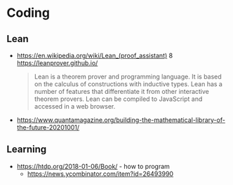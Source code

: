 # Coding


## Lean

* https://en.wikipedia.org/wiki/Lean_(proof_assistant)
	8 https://leanprover.github.io/
	> Lean is a theorem prover and programming language. It is based on the calculus of constructions with inductive types. Lean has a number of features that differentiate it from other interactive theorem provers. Lean can be compiled to JavaScript and accessed in a web browser.
* https://www.quantamagazine.org/building-the-mathematical-library-of-the-future-20201001/


## Learning

* https://htdp.org/2018-01-06/Book/ - how to program
	* https://news.ycombinator.com/item?id=26493990